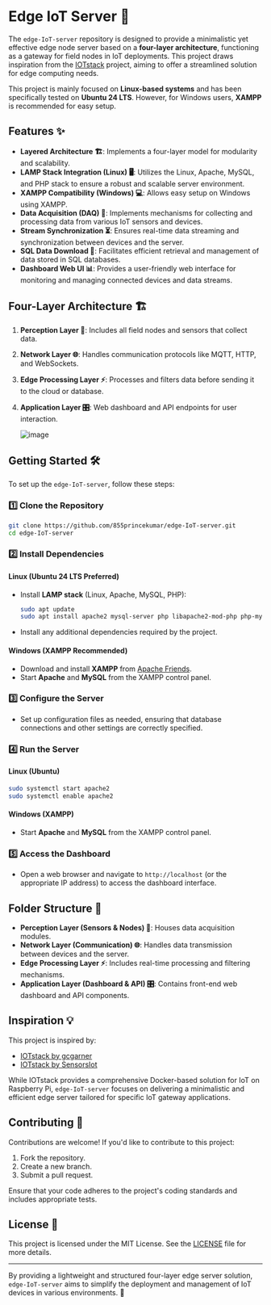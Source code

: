# Edge IoT Server 🚀

The `edge-IoT-server` repository is designed to provide a minimalistic yet effective edge node server based on a **four-layer architecture**, functioning as a gateway for field nodes in IoT deployments. This project draws inspiration from the [IOTstack](https://github.com/SensorsIot/IOTstack) project, aiming to offer a streamlined solution for edge computing needs.

This project is mainly focused on **Linux-based systems** and has been specifically tested on **Ubuntu 24 LTS**. However, for Windows users, **XAMPP** is recommended for easy setup.

## Features ✨

- **Layered Architecture 🏗️**: Implements a four-layer model for modularity and scalability.
- **LAMP Stack Integration (Linux) 🖥️**: Utilizes the Linux, Apache, MySQL, and PHP stack to ensure a robust and scalable server environment.
- **XAMPP Compatibility (Windows) 💻**: Allows easy setup on Windows using XAMPP.
- **Data Acquisition (DAQ) 📡**: Implements mechanisms for collecting and processing data from various IoT sensors and devices.
- **Stream Synchronization ⏳**: Ensures real-time data streaming and synchronization between devices and the server.
- **SQL Data Download 💾**: Facilitates efficient retrieval and management of data stored in SQL databases.
- **Dashboard Web UI 📊**: Provides a user-friendly web interface for monitoring and managing connected devices and data streams.

## Four-Layer Architecture 🏗️

1. **Perception Layer 📡**: Includes all field nodes and sensors that collect data.
2. **Network Layer 🌐**: Handles communication protocols like MQTT, HTTP, and WebSockets.
3. **Edge Processing Layer ⚡**: Processes and filters data before sending it to the cloud or database.
4. **Application Layer 🎛️**: Web dashboard and API endpoints for user interaction.

   ![image](https://github.com/user-attachments/assets/b5a658b0-56ee-4700-a929-d255687537bb)

## Getting Started 🛠️

To set up the `edge-IoT-server`, follow these steps:

### 1️⃣ Clone the Repository
```bash
git clone https://github.com/855princekumar/edge-IoT-server.git
cd edge-IoT-server
```

### 2️⃣ Install Dependencies
#### Linux (Ubuntu 24 LTS Preferred)
- Install **LAMP stack** (Linux, Apache, MySQL, PHP):
  ```bash
  sudo apt update
  sudo apt install apache2 mysql-server php libapache2-mod-php php-mysql
  ```
- Install any additional dependencies required by the project.

#### Windows (XAMPP Recommended)
- Download and install **XAMPP** from [Apache Friends](https://www.apachefriends.org/index.html).
- Start **Apache** and **MySQL** from the XAMPP control panel.

### 3️⃣ Configure the Server
- Set up configuration files as needed, ensuring that database connections and other settings are correctly specified.

### 4️⃣ Run the Server
#### Linux (Ubuntu)
```bash
sudo systemctl start apache2
sudo systemctl enable apache2
```

#### Windows (XAMPP)
- Start **Apache** and **MySQL** from the XAMPP control panel.

### 5️⃣ Access the Dashboard
- Open a web browser and navigate to `http://localhost` (or the appropriate IP address) to access the dashboard interface.

## Folder Structure 📂

- **Perception Layer (Sensors & Nodes) 📡**: Houses data acquisition modules.
- **Network Layer (Communication) 🌐**: Handles data transmission between devices and the server.
- **Edge Processing Layer ⚡**: Includes real-time processing and filtering mechanisms.
- **Application Layer (Dashboard & API) 🎛️**: Contains front-end web dashboard and API components.

## Inspiration 💡

This project is inspired by:
- [IOTstack by gcgarner](https://github.com/gcgarner/IOTstack)
- [IOTstack by SensorsIot](https://github.com/SensorsIot/IOTstack)

While IOTstack provides a comprehensive Docker-based solution for IoT on Raspberry Pi, `edge-IoT-server` focuses on delivering a minimalistic and efficient edge server tailored for specific IoT gateway applications.

## Contributing 🤝

Contributions are welcome! If you'd like to contribute to this project:
1. Fork the repository.
2. Create a new branch.
3. Submit a pull request.

Ensure that your code adheres to the project's coding standards and includes appropriate tests.

## License 📄

This project is licensed under the MIT License. See the [LICENSE](LICENSE) file for more details.

---

By providing a lightweight and structured four-layer edge server solution, `edge-IoT-server` aims to simplify the deployment and management of IoT devices in various environments. 🚀
